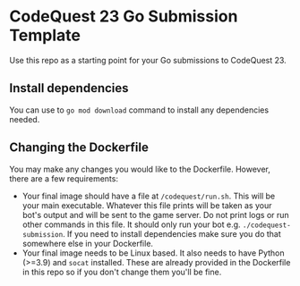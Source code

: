 # CodeQuest 23 Go Submission Template

Use this repo as a starting point for your Go submissions to CodeQuest 23.

## Install dependencies

You can use to `go mod download` command to install any dependencies needed.

## Changing the Dockerfile

You may make any changes you would like to the Dockerfile. However, there are a few requirements:

- Your final image should have a file at `/codequest/run.sh`. This will be your main executable. Whatever this file
prints will be taken as your bot's output and will be sent to the game server. Do not print logs or run other commands
in this file. It should only run your bot e.g. `./codequest-submission`. If you need to install dependencies
make sure you do that somewhere else in your Dockerfile.
- Your final image needs to be Linux based. It also needs to have Python (>=3.9) and `socat` installed. These are
already provided in the Dockerfile in this repo so if you don't change them you'll be fine.

